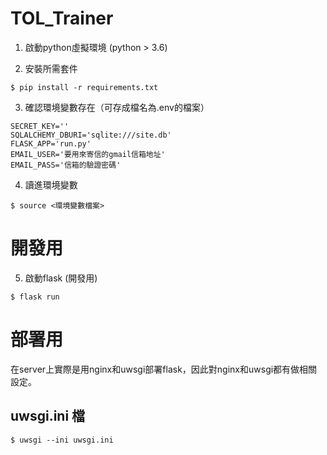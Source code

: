 # TOL_Trainer

1. 啟動python虛擬環境 (python > 3.6)

2. 安裝所需套件
```
$ pip install -r requirements.txt
```

3. 確認環境變數存在（可存成檔名為.env的檔案）
```
SECRET_KEY=''
SQLALCHEMY_DBURI='sqlite:///site.db'
FLASK_APP='run.py'
EMAIL_USER='要用來寄信的gmail信箱地址'
EMAIL_PASS='信箱的驗證密碼'
```

4. 讀進環境變數
```
$ source <環境變數檔案>
```

# 開發用

5. 啟動flask (開發用)
```
$ flask run
```

# 部署用

在server上實際是用nginx和uwsgi部署flask，因此對nginx和uwsgi都有做相關設定。

## uwsgi.ini 檔

```
$ uwsgi --ini uwsgi.ini
```
